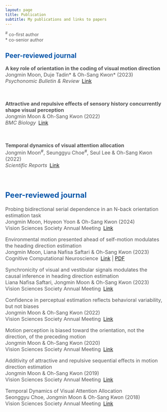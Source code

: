 ```yaml
---
layout: page
title: Publication
subtitle: My publications and links to papers
---
```

<script type="text/javascript" src="https://d1bxh8uas1mnw7.cloudfront.net/assets/embed.js"></script>
<script async src="https://badge.dimensions.ai/badge.js" charset="utf-8"></script>

<span style="font-size: 14px !important; color: #555;">
<sup>#</sup> co-first author
<br>* co-senior author
</span>

<h2><span style="color: #0055A9;">Peer-reviewed journal</span></h2>

<span style="font-size: 16px !important; color: #555;">
<p><b>A key role of orientation in the coding of visual motion direction</b>
<br>Jongmin Moon, Duje Tadin* & Oh-Sang Kwon* (2023)
<br><i>Psychonomic Bulletin & Review</i>&ensp;<a href="https://link.springer.com/article/10.3758/s13423-022-02181-2">Link</a></p>
</span">
  
<div style="display: inline-block;">
<div data-badge-type="donut" data-doi="10.3758/s13423-022-02181-2" data-badge-popover='left' data-hide-no-mentions="true" class="altmetric-embed" style="display: inline-block;"></div> &nbsp;
<span class="__dimensions_badge_embed__" data-doi="10.3758/s13423-022-02181-2" data-legend="hover-right" data-style="small_circle" style="display: inline-block;"></span>
</div>

<span style="font-size: 16px !important; color: #555;">
<p><b>Attractive and repulsive effects of sensory history concurrently shape visual perception</b>
<br>Jongmin Moon & Oh-Sang Kwon (2022)
<br><i>BMC Biology</i>&ensp;<a href="https://link.springer.com/article/10.1186/s12915-022-01444-7">Link</a></p>
</span>

<div style="display: inline-block;">
<div data-badge-type="donut" data-doi="110.1186/s12915-022-01444-7" data-badge-popover='left' data-hide-no-mentions="true" class="altmetric-embed" style="display: inline-block;"></div> &nbsp;
<span class="__dimensions_badge_embed__" data-doi="10.1101/2022.02.24.481765" data-legend="hover-bottom" data-style="small_circle" style="display: inline-block;"></span>&nbsp;
<span class="__dimensions_badge_embed__" data-doi="10.1186/s12915-022-01444-7" data-legend="hover-right" data-style="small_circle" style="display: inline-block;"></span>
</div>

<span style="font-size: 16px !important; color: #555;">
<p><b>Temporal dynamics of visual attention allocation</b>
<br>Jongmin Moon<sup>#</sup>, Seunggyu Choe<sup>#</sup>, Seul Lee & Oh-Sang Kwon (2022)
<br><i>Scientific Reports</i>&ensp;<a href="https://www.nature.com/articles/s41598-019-40281-7">Link</a></p>
</span>

<div style="display: inline-block;">
<div data-badge-type="donut" data-doi="10.1038/s41598-019-40281-7" data-badge-popover='left' data-hide-no-mentions="true" class="altmetric-embed" style="display: inline-block;"></div> &nbsp;
<span class="__dimensions_badge_embed__" data-doi="10.1038/s41598-019-40281-7" data-legend="hover-right" data-style="small_circle" style="display: inline-block;"></span>
</div>

<h2><span style="color: #0055A9;">Peer-reviewed journal</span></h2>

<span style="font-size: 16px !important; color: #555;">
<p>Probing bidirectional serial dependence in an N-back orientation estimation task
<br>Jongmin Moon, Hoyeon Yoon & Oh-Sang Kwon (2024)
<br>Vision Sciences Society Annual Meeting&ensp;<a href="https://doi.org/10.1167/jov.24.10.367">Link</a></p>
</span>

<span style="font-size: 16px !important; color: #555;">
<p>Environmental motion presented ahead of self-motion modulates the heading direction estimation
<br>Jongmin Moon, Liana Nafisa Saftari & Oh-Sang Kwon (2023)
<br>Cognitive Computational Neuroscience&ensp;<a href="https://2023.ccneuro.org/view_paper217e.html?PaperNum=1222">Link</a> | <a href="https://2023.ccneuro.org/proceedings/0000386.pdf?s=W&pn=1222">PDF</a></p>
</span>

<span style="font-size: 16px !important; color: #555;">
<p>Synchronicity of visual and vestibular signals modulates the causal inference in heading direction estimation
<br>Liana Nafisa Saftari, Jongmin Moon & Oh-Sang Kwon (2023)
<br>Vision Sciences Society Annual Meeting&ensp;<a href="https://doi.org/10.1167/jov.23.9.5227">Link</a></p>
</span>

<span style="font-size: 16px !important; color: #555;">
<p>Confidence in perceptual estimation reflects behavioral variability, but not biases
<br>Jongmin Moon & Oh-Sang Kwon (2022)
<br>Vision Sciences Society Annual Meeting&ensp;<a href="https://doi.org/10.1167/jov.22.14.3920">Link</a></p>
</span>

<span style="font-size: 16px !important; color: #555;">
<p>Motion perception is biased toward the orientation, not the direction, of the preceding motion
<br>Jongmin Moon & Oh-Sang Kwon (2020)
<br>Vision Sciences Society Annual Meeting&ensp;<a href="https://doi.org/10.1167/jov.20.11.1762">Link</a></p>
</span>

<span style="font-size: 16px !important; color: #555;">
<p>Additivity of attractive and repulsive sequential effects in motion direction estimation
<br>Jongmin Moon & Oh-Sang Kwon (2019)
<br>Vision Sciences Society Annual Meeting&ensp;<a href="https://doi.org/10.1167/19.10.295a">Link</a></p>
</span>

<span style="font-size: 16px !important; color: #555;">
<p>Temporal Dynamics of Visual Attention Allocation
<br>Seonggyu Choe, Jongmin Moon & Oh-Sang Kwon (2018)
<br>Vision Sciences Society Annual Meeting&ensp;<a href="https://doi.org/10.1167/18.10.1025">Link</a></p>
</span>
